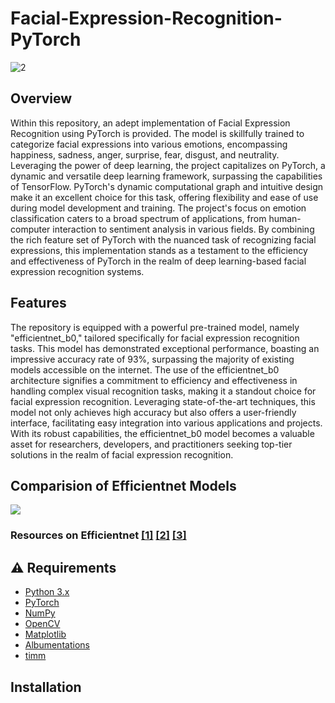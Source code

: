 # Facial-Expression-Recognition-PyTorch
![2](https://github.com/Sudhanshu21xx/Facial-Expression-Recognition-PyTorch/assets/113416452/fa12d2e9-0604-408a-aabf-03a2c0cfddb1)


## Overview

Within this repository, an adept implementation of Facial Expression Recognition using PyTorch is provided. The model is skillfully trained to categorize facial expressions into various emotions, encompassing happiness, sadness, anger, surprise, fear, disgust, and neutrality. Leveraging the power of deep learning, the project capitalizes on PyTorch, a dynamic and versatile deep learning framework, surpassing the capabilities of TensorFlow. PyTorch's dynamic computational graph and intuitive design make it an excellent choice for this task, offering flexibility and ease of use during model development and training. The project's focus on emotion classification caters to a broad spectrum of applications, from human-computer interaction to sentiment analysis in various fields. By combining the rich feature set of PyTorch with the nuanced task of recognizing facial expressions, this implementation stands as a testament to the efficiency and effectiveness of PyTorch in the realm of deep learning-based facial expression recognition systems.

## Features

The repository is equipped with a powerful pre-trained model, namely "efficientnet_b0," tailored specifically for facial expression recognition tasks. This model has demonstrated exceptional performance, boasting an impressive accuracy rate of 93%, surpassing the majority of existing models accessible on the internet. The use of the efficientnet_b0 architecture signifies a commitment to efficiency and effectiveness in handling complex visual recognition tasks, making it a standout choice for facial expression recognition. Leveraging state-of-the-art techniques, this model not only achieves high accuracy but also offers a user-friendly interface, facilitating easy integration into various applications and projects. With its robust capabilities, the efficientnet_b0 model becomes a valuable asset for researchers, developers, and practitioners seeking top-tier solutions in the realm of facial expression recognition.

## Comparision of Efficientnet Models 
![](https://github.com/Sudhanshu21xx/Facial-Expression-Recognition-PyTorch/assets/113416452/71726e59-55f8-415a-b83e-61cafac3a3eb)
### Resources on Efficientnet [[1]](https://keras.io/api/applications/efficientnet/) [[2]](https://paperswithcode.com/method/efficientnet#:~:text=Introduced%20by%20Tan%20et%20al,resolution%20using%20a%20compound%20coefficient.) [[3]](https://medium.com/mlearning-ai/understanding-efficientnet-the-most-powerful-cnn-architecture-eaeb40386fad)


## :warning: Requirements

- [Python 3.x](https://www.python.org/downloads/)
- [PyTorch]()
- [NumPy]()
- [OpenCV]()
- [Matplotlib]()
- [Albumentations](https://github.com/albumentations-team/albumentations)
- [timm](https://github.com/huggingface/pytorch-image-models)

## Installation
